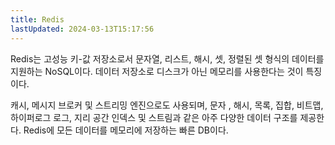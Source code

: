 ```yaml
---
title: Redis
lastUpdated: 2024-03-13T15:17:56
---
```


Redis는 고성능 키-값 저장소로서 문자열, 리스트, 해시, 셋, 정렬된 셋 형식의 데이터를 지원하는 NoSQL이다. 데이터 저장소로 디스크가 아닌 메모리를 사용한다는 것이 특징이다.

캐시, 메시지 브로커 및 스트리밍 엔진으로도 사용되며, 문자 , 해시, 목록, 집합, 비트맵, 하이퍼로그 로그, 지리 공간 인덱스 및 스트림과 같은 아주 다양한 데이터 구조를 제공한다.
Redis에 모든 데이터를 메모리에 저장하는 빠른 DB이다.

